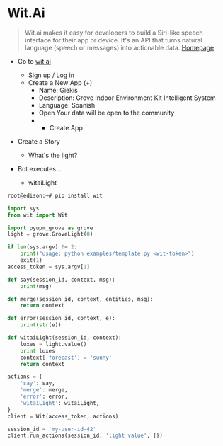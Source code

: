 # Wit.Ai

> Wit.ai makes it easy for developers to build a Siri-like speech interface for their app or device. It's an API that turns natural language (speech or messages) into actionable data. [Homepage](https://wit.ai/)

- Go to [wit.ai](https://wit.ai/)
  - Sign up / Log in
  - Create a New App (+)
    - Name: Giekis
    - Description: Grove Indoor Environment Kit Intelligent System
    - Language: Spanish
    - Open Your data will be open to the community
    - + Create App

- Create a Story 
  - What's the light?

- Bot executes...
  - witaiLight

```sh
root@edison:~# pip install wit
```

```python
import sys
from wit import Wit

import pyupm_grove as grove
light = grove.GroveLight(0)

if len(sys.argv) != 2:
    print("usage: python examples/template.py <wit-token>")
    exit(1)
access_token = sys.argv[1]

def say(session_id, context, msg):
    print(msg)

def merge(session_id, context, entities, msg):
    return context

def error(session_id, context, e):
    print(str(e))

def witaiLight(session_id, context):
    luxes = light.value()
    print luxes    
    context['forecast'] = 'sunny'
    return context

actions = {
    'say': say,
    'merge': merge,
    'error': error,
    'witaiLight': witaiLight,
}
client = Wit(access_token, actions)

session_id = 'my-user-id-42'
client.run_actions(session_id, 'light value', {})
```
